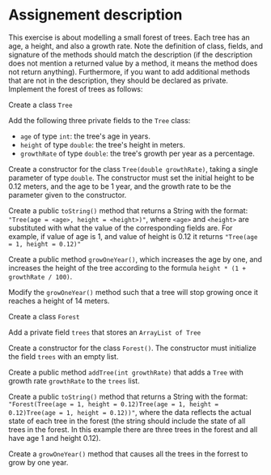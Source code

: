 # Assignement description
This exercise is about modelling a small forest of trees. Each tree has an age, a height, and also a growth rate. Note the definition of class, fields, and signature of the methods should match the description (if the description does not mention a returned value by a method, it means the method does not return anything). Furthermore, if you want to add additional methods that are not in the description, they should be declared as private. Implement the forest of trees as follows:

Create a class `Tree`

Add the following three private fields to the `Tree` class:

- `age` of type `int`: the tree's age in years.
- `height` of type `double`: the tree's height in meters.
- `growthRate` of type `double`: the tree's growth per year as a percentage.

Create a constructor for the class `Tree(double growthRate)`, taking a single parameter of type `double`. The constructor must set the initial height to be 0.12 meters, and the age to be 1 year, and the growth rate to be the parameter given to the constructor.

Create a public `toString()` method that returns a String with the format: `"Tree(age = <age>, height = <height>)"`, where `<age>` and `<height>` are substituted with what the value of the corresponding fields are. For example, if value of age is 1, and value of height is 0.12 it returns `"Tree(age = 1, height = 0.12)"`

Create a public method `growOneYear()`, which increases the age by one, and increases the height of the tree according to the formula `height * (1 + growthRate / 100)`.

Modify the `growOneYear()` method such that a tree will stop growing once it reaches a height of 14 meters.

Create a class `Forest`

Add a private field `trees` that stores an `ArrayList of Tree`

Create a constructor for the class `Forest()`. The constructor must initialize the field `trees` with an empty list.

Create a public method `addTree(int growthRate)` that adds a `Tree` with growth rate `growthRate` to the `trees` list.

Create a public `toString()` method that returns a String with the format: `"Forest(Tree(age = 1, height = 0.12)Tree(age = 1, height = 0.12)Tree(age = 1, height = 0.12))"`, where the data reflects the actual state of each tree in the forest (the string should include the state of all trees in the forest. In this example there are three trees in the forest and all have age 1 and height 0.12).

Create a `growOneYear()` method that causes all the trees in the forrest to grow by one year.